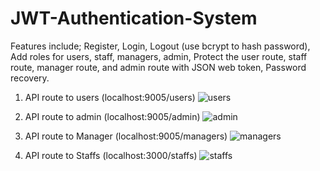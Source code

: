 # JWT-Authentication-System

Features include;
     Register, Login, Logout (use bcrypt to hash password), 
     Add roles for users, staff, managers, admin, 
     Protect the user route, staff route, manager route, and admin route with JSON web token, 
     Password recovery.

1. API route to users (localhost:9005/users)
![users](https://user-images.githubusercontent.com/33007435/183263983-40eae031-55cb-4056-957a-8ded1e6e4a59.png)


2. API route to admin (localhost:9005/admin)
![admin](https://user-images.githubusercontent.com/33007435/183263994-64b64da4-d2d8-48d2-a0e9-69e3152c6f00.png)


3. API route to Manager (localhost:9005/managers)
![managers](https://user-images.githubusercontent.com/33007435/183263997-752efc1e-cc6f-4818-b0d1-b917124d13a9.png)


4. API route to Staffs (localhost:3000/staffs)
![staffs](https://user-images.githubusercontent.com/33007435/183264006-e5a747fd-fe6d-4495-9396-fd1c00c026c3.png)

